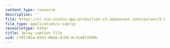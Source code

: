 ```yaml
---
content_type: resource
description: ''
file: https://ol-ocw-studio-app-production.s3.amazonaws.com/courses/5-08j-biological-chemistry-ii-spring-2016/c701785a0a9308dadcb99c3140f4399c_IcyblGdCVr4.srt
file_type: application/x-subrip
resourcetype: Other
title: 3play caption file
uid: c701785a-0a93-08da-dcb9-9c3140f4399c
---
```

